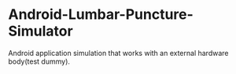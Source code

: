 # Android-Lumbar-Puncture-Simulator
Android application simulation that works with an external hardware body(test dummy).
